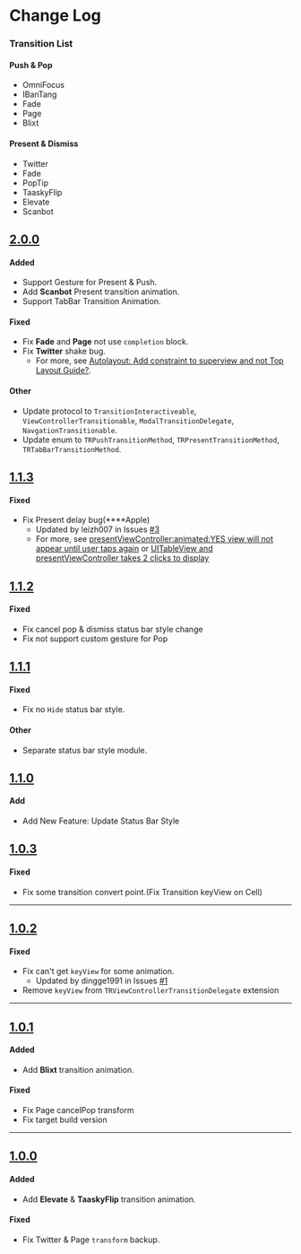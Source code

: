# Change Log

### Transition List

#### Push & Pop    
* OmniFocus     
* IBanTang    
* Fade    
* Page     
* Blixt

#### Present & Dismiss    
* Twitter     
* Fade    
* PopTip   
* TaaskyFlip    
* Elevate  
* Scanbot

## [2.0.0](https://github.com/DianQK/TransitionTreasury/releases/tag/2.0.0)

#### Added
* Support Gesture for Present & Push.
* Add **Scanbot** Present transition animation.
* Support TabBar Transition Animation.

#### Fixed
* Fix **Fade** and **Page** not use `completion` block.
* Fix **Twitter** shake bug.
  * For more, see [Autolayout: Add constraint to superview and not Top Layout Guide?](http://stackoverflow.com/questions/28766210/autolayout-add-constraint-to-superview-and-not-top-layout-guide).

#### Other
* Update protocol to `TransitionInteractiveable`, `ViewControllerTransitionable`, `ModalTransitionDelegate`, `NavgationTransitionable`.
* Update enum to `TRPushTransitionMethod`, `TRPresentTransitionMethod`, `TRTabBarTransitionMethod`.

## [1.1.3](https://github.com/DianQK/TransitionTreasury/releases/tag/1.1.3)

#### Fixed
* Fix Present delay bug(****Apple)
  * Updated by leizh007 in Issues [#3](https://github.com/DianQK/TransitionTreasury/issues/3)
  * For more, see [presentViewController:animated:YES view will not appear until user taps again](http://stackoverflow.com/questions/21075540/presentviewcontrolleranimatedyes-view-will-not-appear-until-user-taps-again) or [UITableView and presentViewController takes 2 clicks to display](http://stackoverflow.com/questions/20320591/uitableview-and-presentviewcontroller-takes-2-clicks-to-display)

## [1.1.2](https://github.com/DianQK/TransitionTreasury/releases/tag/1.1.2)

#### Fixed
* Fix cancel pop & dismiss status bar style change
* Fix not support custom gesture for Pop  

## [1.1.1](https://github.com/DianQK/TransitionTreasury/releases/tag/1.1.1)   

#### Fixed   
* Fix no `Hide` status bar style.   

#### Other
* Separate status bar style module.

## [1.1.0](https://github.com/DianQK/TransitionTreasury/releases/tag/1.1.0)   

#### Add    

* Add New Feature: Update Status Bar Style

## [1.0.3](https://github.com/DianQK/TransitionTreasury/releases/tag/1.0.3)

#### Fixed   

* Fix some transition convert point.(Fix Transition keyView on Cell)   

---

## [1.0.2](https://github.com/DianQK/TransitionTreasury/releases/tag/1.0.2)

#### Fixed   
* Fix can't get `keyView` for some animation. 
  * Updated by dingge1991 in Issues [#1](https://github.com/DianQK/TransitionTreasury/issues/1)
* Remove `keyView` from `TRViewControllerTransitionDelegate` extension

---

## [1.0.1](https://github.com/DianQK/TransitionTreasury/releases/tag/1.0.1)

#### Added   
* Add **Blixt** transition animation.       

#### Fixed   
* Fix Page cancelPop transform    
* Fix target build version

---

## [1.0.0](https://github.com/DianQK/TransitionTreasury/releases/tag/1.0.0)

#### Added   
* Add **Elevate** & **TaaskyFlip** transition animation.       

#### Fixed   
* Fix Twitter & Page `transform` backup.  

